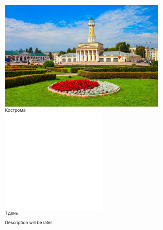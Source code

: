 <link rel="stylesheet" href="components/css/style-markdown.css" />
<div id="cozy-cover">
    <div class="full-package-item">
        <div class="full-package-frame">
            <img src="orig/kostr2.jpg" loading="lazy" alt="" class="photo-placeholder" />
        </div>
        <div class="full-package-text">
            <div class="cozy-card-title">Кострома</div>
            <div class="full-package-description">
                <div class="packages-price-location">
                    <div class="packages-time">
                        <img loading="lazy" src="components/icon_time.png" alt="" class="packages-icon" />
                        <div class="days">1 день</div>
                    </div>
                </div>
            </div>
        </div>
    </div>
</div>

Description will be later